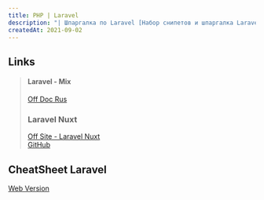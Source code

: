 ```yaml
---
title: PHP | Laravel
description: "| Шпаргалка по Laravel [Набор снипетов и шпаргалка Laravel - издание 2021 года]"
createdAt: 2021-09-02
---
```


## Links

> #### Laravel - Mix  
> [Off Doc Rus](https://laravel.su/docs/5.4/mix)
> ### Laravel Nuxt
> [Off Site - Laravel Nuxt](https://laravel-nuxt.cretueusebiu.com/)  
> [GitHub](https://github.com/cretueusebiu/laravel-nuxt)


## CheatSheet Laravel

[Web Version](https://learninglaravel.net/cheatsheet/)
